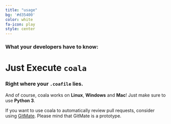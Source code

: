 ```yaml
---
title: "usage"
bg: '#d35400'
color: white
fa-icon: play
style: center
---
```


### What your developers have to know:

# Just Execute `coala`

### Right where your `.coafile` lies.

And of course, coala works on **Linux**, **Windows** and **Mac**! Just make sure
to use **Python 3**.

If you want to use coala to automatically review pull requests, consider using
[GitMate](http://gitmate.com/). Please mind that GitMate is a prototype.
